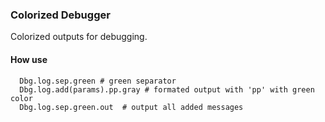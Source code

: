 ### Colorized Debugger

Colorized outputs for debugging.  

#### How use

```
  Dbg.log.sep.green # green separator
  Dbg.log.add(params).pp.gray # formated output with 'pp' with green color
  Dbg.log.sep.green.out  # output all added messages
```

